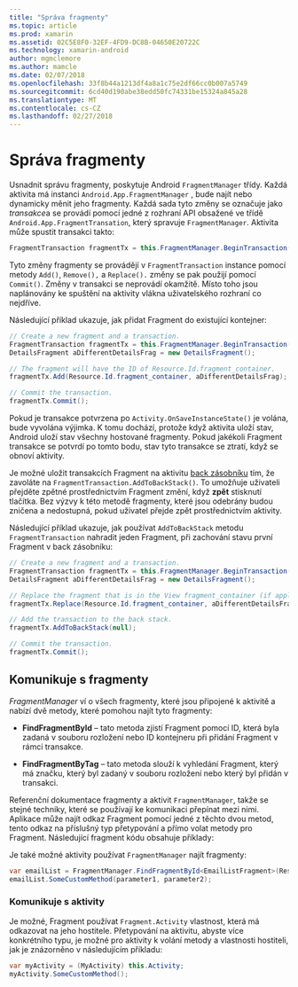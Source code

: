 ```yaml
---
title: "Správa fragmenty"
ms.topic: article
ms.prod: xamarin
ms.assetid: 02C5E8F0-32EF-4FD9-DC8B-04650E20722C
ms.technology: xamarin-android
author: mgmclemore
ms.author: mamcle
ms.date: 02/07/2018
ms.openlocfilehash: 33f8b44a1213df4a8a1c75e2df66cc0b007a5749
ms.sourcegitcommit: 6cd40d190abe38edd50fc74331be15324a845a28
ms.translationtype: MT
ms.contentlocale: cs-CZ
ms.lasthandoff: 02/27/2018
---
```

# <a name="managing-fragments"></a>Správa fragmenty

Usnadnit správu fragmenty, poskytuje Android `FragmentManager` třídy. Každá aktivita má instanci `Android.App.FragmentManager` , bude najít nebo dynamicky měnit jeho fragmenty. Každá sada tyto změny se označuje jako *transakce*a se provádí pomocí jedné z rozhraní API obsažené ve třídě `Android.App.FragmentTransation`, který spravuje `FragmentManager`. Aktivita může spustit transakci takto:

```csharp
FragmentTransaction fragmentTx = this.FragmentManager.BeginTransaction();
```

Tyto změny fragmenty se provádějí v `FragmentTransaction` instance pomocí metody `Add()`, `Remove(),` a `Replace().` změny se pak použijí pomocí `Commit()`. Změny v transakci se neprovádí okamžitě.
Místo toho jsou naplánovány ke spuštění na aktivity vlákna uživatelského rozhraní co nejdříve.

Následující příklad ukazuje, jak přidat Fragment do existující kontejner:

```csharp
// Create a new fragment and a transaction.
FragmentTransaction fragmentTx = this.FragmentManager.BeginTransaction();
DetailsFragment aDifferentDetailsFrag = new DetailsFragment();

// The fragment will have the ID of Resource.Id.fragment_container.
fragmentTx.Add(Resource.Id.fragment_container, aDifferentDetailsFrag);

// Commit the transaction.
fragmentTx.Commit();
```

Pokud je transakce potvrzena po `Activity.OnSaveInstanceState()` je volána, bude vyvolána výjimka. K tomu dochází, protože když aktivita uloží stav, Android uloží stav všechny hostované fragmenty. Pokud jakékoli Fragment transakce se potvrdí po tomto bodu, stav tyto transakce se ztratí, když se obnoví aktivity.

Je možné uložit transakcích Fragment na aktivitu [back zásobníku](http://developer.android.com/guide/topics/fundamentals/tasks-and-back-stack.html) tím, že zavoláte na `FragmentTransaction.AddToBackStack()`. To umožňuje uživateli přejděte zpětné prostřednictvím Fragment změní, když **zpět** stisknutí tlačítka. Bez výzvy k této metodě fragmenty, které jsou odebrány budou zničena a nedostupná, pokud uživatel přejde zpět prostřednictvím aktivity.

Následující příklad ukazuje, jak používat `AddToBackStack` metodu `FragmentTransaction` nahradit jeden Fragment, při zachování stavu první Fragment v back zásobníku:

```csharp
// Create a new fragment and a transaction.
FragmentTransaction fragmentTx = this.FragmentManager.BeginTransaction();
DetailsFragment aDifferentDetailsFrag = new DetailsFragment();

// Replace the fragment that is in the View fragment_container (if applicable).
fragmentTx.Replace(Resource.Id.fragment_container, aDifferentDetailsFrag);

// Add the transaction to the back stack.
fragmentTx.AddToBackStack(null);

// Commit the transaction.
fragmentTx.Commit();
```

<a name="Communicating_with_Fragments" />

## <a name="communicating-with-fragments"></a>Komunikuje s fragmenty

*FragmentManager* ví o všech fragmenty, které jsou připojené k aktivitě a nabízí dvě metody, které pomohou najít tyto fragmenty:

-   **FindFragmentById** &ndash; tato metoda zjistí Fragment pomocí ID, která byla zadaná v souboru rozložení nebo ID kontejneru při přidání Fragment v rámci transakce.

-   **FindFragmentByTag** &ndash; tato metoda slouží k vyhledání Fragment, který má značku, který byl zadaný v souboru rozložení nebo který byl přidán v transakci.

Referenční dokumentace fragmenty a aktivit `FragmentManager`, takže se stejné techniky, které se používají ke komunikaci přepínat mezi nimi. Aplikace může najít odkaz Fragment pomocí jedné z těchto dvou metod, tento odkaz na příslušný typ přetypování a přímo volat metody pro Fragment. Následující fragment kódu obsahuje příklady:

Je také možné aktivity používat `FragmentManager` najít fragmenty:

```csharp
var emailList = FragmentManager.FindFragmentById<EmailListFragment>(Resource.Id.email_list_fragment);
emailList.SomeCustomMethod(parameter1, parameter2);
```

<a name="Communicating_with_the_Activity" />

### <a name="communicating-with-the-activity"></a>Komunikuje s aktivity

Je možné, Fragment používat `Fragment.Activity` vlastnost, která má odkazovat na jeho hostitele. Přetypování na aktivitu, abyste více konkrétního typu, je možné pro aktivity k volání metody a vlastnosti hostiteli, jak je znázorněno v následujícím příkladu:

```csharp
var myActivity = (MyActivity) this.Activity;
myActivity.SomeCustomMethod();
```
